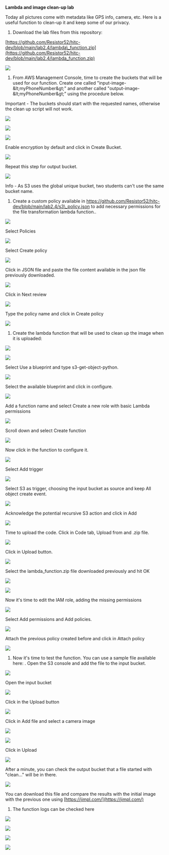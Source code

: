 **Lambda and image clean-up lab**

Today all pictures come with metadata like GPS info, camera, etc. Here is a useful function to clean-up it and keep some of our privacy.

1. Download the lab files from this repository:

[https://github.com/Resistor52/hitc-dev/blob/main/lab2.4/lambda\_function.zip](https://github.com/Resistor52/hitc-dev/blob/main/lab2.4/lambda_function.zip)

![](images/Img_01_Lab_2.4.png?raw=true)

1. From AWS Management Console, time to create the buckets that will be used for our function. Create one called &quot;input-image-\&lt;myPhoneNumber\&gt;&quot; and another called &quot;output-image-\&lt;myPhoneNumber\&gt;&quot; using the procedure below.

Important - The buckets should start with the requested names, otherwise the clean up script will not work.

![](images/Img_02_Lab_2.4.png?raw=true)

![](images/Img_03_Lab_2.4.png?raw=true)

![](images/Img_04_Lab_2.4.png?raw=true)

Enable encryption by default and click in Create Bucket.

![](images/Img_05_Lab_2.4.png?raw=true)

Repeat this step for output bucket.

![](images/Img_06_Lab_2.4.png?raw=true)

Info - As S3 uses the global unique bucket, two students can&#39;t use the same bucket name.

1. Create a custom policy available in https://github.com/Resistor52/hitc-dev/blob/main/lab2.4/s3\_policy.json to add necessary permissions for the file transformation lambda function..

![](images/Img_07_Lab_2.4.png?raw=true)

Select Policies

![](images/Img_08_Lab_2.4.png?raw=true)

Select Create policy

![](images/Img_01_Lab_2.4.png?raw=true)

Click in JSON file and paste the file content available in the json file previously downloaded.

![](images/Img_10_Lab_2.4.png?raw=true)

Click in Next review

![](images/Img_11_Lab_2.4.png?raw=true)

Type the policy name and click in Create policy

![](images/Img_12_Lab_2.4.png?raw=true)

1. Create the lambda function that will be used to clean up the image when it is uploaded:

![](images/Img_13_Lab_2.4.png?raw=true)

![](images/Img_14_Lab_2.4.png?raw=true)

Select Use a blueprint and type s3-get-object-python.

![](images/Img_15_Lab_2.4.png?raw=true)

Select the available blueprint and click in configure.

![](images/Img_16_Lab_2.4.png?raw=true)

Add a function name and select Create a new role with basic Lambda permissions

![](images/Img_17_Lab_2.4.png?raw=true)

Scroll down and select Create function

![](images/Img_18_Lab_2.4.png?raw=true)

Now click in the function to configure it.

![](images/Img_19_Lab_2.4.png?raw=true)

Select Add trigger

![](images/Img_20_Lab_2.4.png?raw=true)

Select S3 as trigger, choosing the input bucket as source and keep All object create event.

![](images/Img_21_Lab_2.4.png?raw=true)

Acknowledge the potential recursive S3 action and click in Add

![](images/Img_22_Lab_2.4.png?raw=true)

Time to upload the code. Click in Code tab, Upload from and .zip file.

![](images/Img_23_Lab_2.4.png?raw=true)

Click in Upload button.

![](images/Img_24_Lab_2.4.png?raw=true)

Select the lambda\_function.zip file downloaded previously and hit OK

![](images/Img_25_Lab_2.4.png?raw=true)

![](images/Img_26_Lab_2.4.png?raw=true)

Now it&#39;s time to edit the IAM role, adding the missing permissions

![](images/Img_27_Lab_2.4.png?raw=true)

Select Add permissions and Add policies.

![](images/Img_28_Lab_2.4.png?raw=true)

Attach the previous policy created before and click in Attach policy

![](images/Img_29_Lab_2.4.png?raw=true)

1. Now it&#39;s time to test the function. You can use a sample file available here: . Open the S3 console and add the file to the input bucket.

![](images/Img_30_Lab_2.4.png?raw=true)

Open the input bucket

![](images/Img_31_Lab_2.4.png?raw=true)

Click in the Upload button

![](images/Img_32_Lab_2.4.png?raw=true)

Click in Add file and select a camera image

![](images/Img_33_Lab_2.4.png?raw=true)

![](images/Img_34_Lab_2.4.png?raw=true)

Click in Upload

![](images/Img_35_Lab_2.4.png?raw=true)

After a minute, you can check the output bucket that a file started with &quot;clean…&quot; will be in there.

![](images/Img_36_Lab_2.4.png?raw=true)

You can download this file and compare the results with the initial image with the previous one using [https://jimpl.com/](https://jimpl.com/)

1. The function logs can be checked here

![](images/Img_37_Lab_2.4.png?raw=true)

![](images/Img_38_Lab_2.4.png?raw=true)

![](images/Img_39_Lab_2.4.png?raw=true)

![](images/Img_40_Lab_2.4.png?raw=true)

